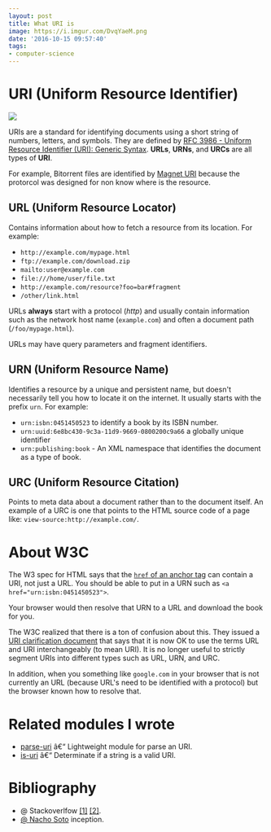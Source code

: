 ```yaml
---
layout: post
title: What URI is
image: https://i.imgur.com/DvqYaeM.png
date: '2016-10-15 09:57:40'
tags:
- computer-science
---
```


# URI (Uniform Resource Identifier)

![](https://i.imgur.com/ObD8dK2.jpg)

URIs are a standard for identifying documents using a short string of numbers, letters, and symbols. They are defined by [RFC 3986 - Uniform Resource Identifier (URI): Generic Syntax](https://tools.ietf.org/html/rfc3986). **URLs**, **URNs**, and **URCs** are all types of **URI**.

For example, Bitorrent files are identified by [Magnet URI](https://en.wikipedia.org/wiki/Magnet_URI_scheme) because the protorcol was designed for non know where is the resource.

## URL (Uniform Resource Locator)

Contains information about how to fetch a resource from its location. For example:

* `http://example.com/mypage.html`
* `ftp://example.com/download.zip`
* `mailto:user@example.com`
* `file:///home/user/file.txt`
* `http://example.com/resource?foo=bar#fragment`
* `/other/link.html`

URLs **always** start with a protocol (*http*) and usually contain information such as the network host name (`example.com`) and often a document path (`/foo/mypage.html`). 

URLs may have query parameters and fragment identifiers.

## URN (Uniform Resource Name)

Identifies a resource by a unique and persistent name, but doesn't necessarily tell you how to locate it on the internet. It usually starts with the prefix `urn`. For example:

* `urn:isbn:0451450523` to identify a book by its ISBN number.
* `urn:uuid:6e8bc430-9c3a-11d9-9669-0800200c9a66` a globally unique identifier
* `urn:publishing:book` - An XML namespace that identifies the document as a type of book.

## URC (Uniform Resource Citation)

Points to meta data about a document rather than to the document itself. An example of a URC is one that points to the HTML source code of a page like: `view-source:http://example.com/`.

# About W3C

The W3 spec for HTML says that the [`href` of an anchor tag](http://www.w3.org/TR/html401/struct/links.html#h-12.2) can contain a URI, not just a URL. You should be able to put in a URN such as `<a href="urn:isbn:0451450523">`. 

Your browser would then resolve that URN to a URL and download the book for you.

The W3C realized that there is a ton of confusion about this. They issued a [URI clarification document](http://www.w3.org/TR/uri-clarification/) that says that it is now OK to use the terms URL and URI interchangeably (to mean URI). It is no longer useful to strictly segment URIs into different types such as URL, URN, and URC.

In addition, when you something like `google.com` in your browser that is not currently an URL (because URL's need to be identified with a protocol) but the browser known how to resolve that.

# Related modules I wrote

* [parse-uri](https://github.com/kikobeats/parse-uri) â€“ Lightweight module for parse an URI.
* [is-uri](https://github.com/kikobeats/is-uri) â€“ Determinate if a string is a valid URI.

# Bibliography

* @ Stackoverlfow [[1]](http://stackoverflow.com/questions/176264/what-is-the-difference-between-a-uri-a-url-and-a-urn/1984225#1984225)
[[2]](http://stackoverflow.com/questions/176264/what-is-the-difference-between-a-uri-a-url-and-a-urn).
* [@ Nacho Soto](https://twitter.com/NachoSoto/status/787043395747188736) inception.
